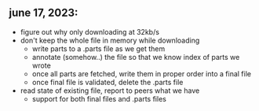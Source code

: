 ## june 17, 2023:
- figure out why only downloading at 32kb/s
- don't keep the whole file in memory while downloading
  - write parts to a .parts file as we get them
  - annotate (somehow..) the file so that we know index of parts we wrote
  - once all parts are fetched, write them in proper order into a final file
  - once final file is validated, delete the .parts file
- read state of existing file, report to peers what we have
  - support for both final files and .parts files